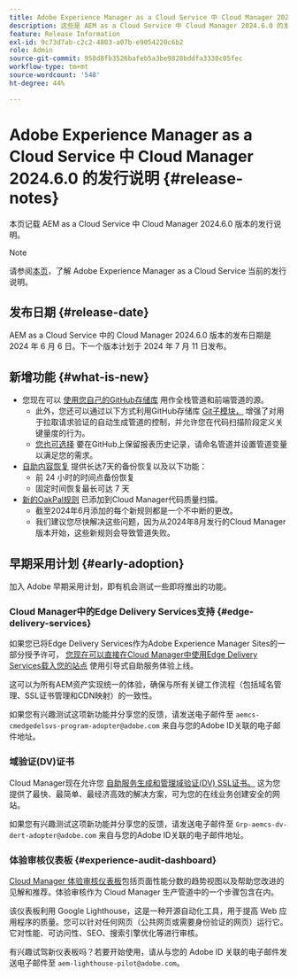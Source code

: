 ```yaml
---
title: Adobe Experience Manager as a Cloud Service 中 Cloud Manager 2024.6.0 的发行说明
description: 这些是 AEM as a Cloud Service 中 Cloud Manager 2024.6.0 的发行说明。
feature: Release Information
exl-id: 9c73d7ab-c2c2-4803-a07b-e9054220c6b2
role: Admin
source-git-commit: 958d8fb3526bafeb5a3be9828bddfa3330c05fec
workflow-type: tm+mt
source-wordcount: '548'
ht-degree: 44%

---
```



# Adobe Experience Manager as a Cloud Service 中 Cloud Manager 2024.6.0 的发行说明 {#release-notes}

本页记载 AEM as a Cloud Service 中 Cloud Manager 2024.6.0 版本的发行说明。

>[!NOTE]
>
>请参阅[本页](/help/release-notes/release-notes-cloud/release-notes-current.md)，了解 Adobe Experience Manager as a Cloud Service 当前的发行说明。

## 发布日期 {#release-date}

AEM as a Cloud Service 中的 Cloud Manager 2024.6.0 版本的发布日期是 2024 年 6 月 6 日。下一个版本计划于 2024 年 7 月 11 日发布。

## 新增功能 {#what-is-new}

* 您现在可以 [使用您自己的GitHub存储库](/help/implementing/cloud-manager/managing-code/private-repositories.md) 用作全栈管道和前端管道的源。
   * 此外，您还可以通过以下方式利用GitHub存储库 [Git子模块，](/help/implementing/cloud-manager/managing-code/git-submodules.md) 增强了对用于拉取请求验证的自动生成管道的控制，并允许您在代码扫描阶段定义关键量度的行为。
   * [您也可选择](/help/implementing/cloud-manager/managing-code/github-check-config.md) 要在GitHub上保留报表历史记录，请命名管道并设置管道变量以满足您的需求。
* [自助内容恢复](/help/operations/restore.md) 提供长达7天的备份恢复以及以下功能：
   * 前 24 小时的时间点备份恢复
   * 固定时间恢复最长可达 7 天
* [新的OakPal规则](/help/implementing/cloud-manager/custom-code-quality-rules.md#oakpal-ui-content-package) 已添加到Cloud Manager代码质量扫描。
   * 截至2024年6月添加的每个新规则都是一个不中断的更改。
   * 我们建议您尽快解决这些问题，因为从2024年8月发行的Cloud Manager版本开始，这些新规则会导致管道失败。

## 早期采用计划 {#early-adoption}

加入 Adobe 早期采用计划，即有机会测试一些即将推出的功能。

### Cloud Manager中的Edge Delivery Services支持 {#edge-delivery-services}

如果您已将Edge Delivery Services作为Adobe Experience Manager Sites的一部分授予许可， [您现在可以直接在Cloud Manager中使用Edge Delivery Services载入您的站点](/help/implementing/cloud-manager/edge-delivery-services.md) 使用引导式自助服务体验上线。

这可以为所有AEM资产实现统一的体验，确保与所有关键工作流程（包括域名管理、SSL证书管理和CDN映射）的一致性。

如果您有兴趣测试这项新功能并分享您的反馈，请发送电子邮件至 `aemcs-cmedgedelsvs-program-adopter@adobe.com` 来自与您的Adobe ID关联的电子邮件地址。

### 域验证(DV)证书

Cloud Manager现在允许您 [自助服务生成和管理域验证(DV) SSL证书。](/help/implementing/cloud-manager/managing-ssl-certifications/domain-validated-certificates.md) 这为您提供了最快、最简单、最经济高效的解决方案，可为您的在线业务创建安全的网站。

如果您有兴趣测试这项新功能并分享您的反馈，请发送电子邮件至 `Grp-aemcs-dv-dert-adopter@adobe.com` 来自与您的Adobe ID关联的电子邮件地址。

<!-- RICK: REMOVED THIS SECTION AS PER EMAIL REQUEST TO DL-AEM-DOCS FROM SHWETA DUA, WEDNESDAY, JUNE 12, 2024 ### Client-Side Collection via Real Use Monitoring (RUM) {#rum}

You can leverage the [Real Use Monitoring (RUM) Data Service](/help/implementing/cloud-manager/content-requests.md#cliendside-collection) to enable client-side collection for AEM as a Cloud Service.

Real Use Monitoring (RUM) Data Service offers a more precise reflection of user interactions, ensuring a reliable measure of website engagement. It is a great opportunity to gain advanced insights into your page performance. This is beneficial for customers who use either Adobe-managed CDN or non-Adobe managed CDN. For customers using a non-Adobe managed CDN, automated traffic reporting can now be enabled for them, thus removing the need to share any traffic report with Adobe.

If you are interested in testing this new feature and sharing your feedback, please send an email to `aemcs-rum-adopter@adobe.com` from the email address associated with your Adobe ID. Please include the domain name for production, stage, and dev environments in your email.  Availability of the early adopter program of this feature is limited. -->

### 体验审核仪表板 {#experience-audit-dashboard}

[Cloud Manager 体验审核仪表板](/help/implementing/cloud-manager/experience-audit-dashboard.md)包括页面性能分数的趋势视图以及帮助您改进的见解和推荐。体验审核作为 Cloud Manager 生产管道中的一个步骤包含在内。

该仪表板利用 Google Lighthouse，这是一种开源自动化工具，用于提高 Web 应用程序的质量。您可以针对任何网页（公共网页或需要身份验证的网页）运行它。它对性能、可访问性、SEO、搜索引擎优化等进行审核。

有兴趣试驾新仪表板吗？若要开始使用，请从与您的 Adobe ID 关联的电子邮件发送电子邮件至 `aem-lighthouse-pilot@adobe.com`。
